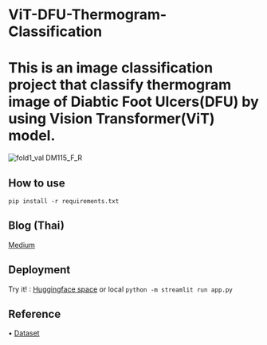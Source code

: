 # ViT-DFU-Thermogram-Classification
# This is an image classification project that classify thermogram image of Diabtic Foot Ulcers(DFU) by using Vision Transformer(ViT) model.

![fold1_val DM115_F_R](https://github.com/Ice1808pichaaa/ViT-DFU-Thermogram-Classification/assets/57711760/6f7173e5-e914-4fbd-8327-d0094c491f58)

## How to use
``` pip install -r requirements.txt ```

## Blog (Thai)

[Medium](https://medium.com/@icepicha/diabetic-foot-ulcers-classification-by-using-planter-foot-thermogram-3de9db31ad54)

## Deployment
Try it! : [Huggingface space](https://huggingface.co/spaces/pichaaa1808/ViT-DFU-Thermogram-Classification)
or local ```python -m streamlit run app.py```

## Reference
• [Dataset](https://ieee-dataport.org/open-access/plantar-thermogram-database-study-diabetic-foot-complications) 



